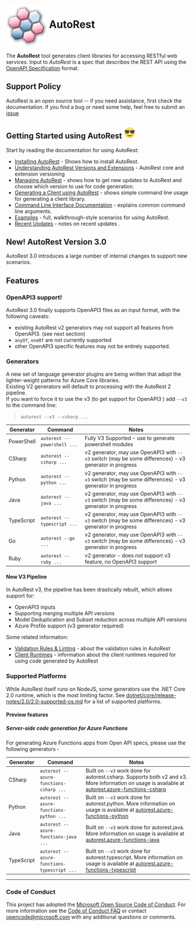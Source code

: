 # <img align="center" src="./docs/images/logo.png"> AutoRest

The **AutoRest** tool generates client libraries for accessing RESTful web services. Input to *AutoRest* is a spec that describes the REST API using the [OpenAPI Specification](https://github.com/OAI/OpenAPI-Specification) format.

<!-- 1) returns SVGs now which aren't rendered by GitHub 2) seems to be awfully unresponsive and unreliable lately
[![PR Stats](http://issuestats.com/github/Azure/autorest/badge/pr?style=flat-square)](http://issuestats.com/github/Azure/autorest)
[![Issue Stats](http://issuestats.com/github/Azure/autorest/badge/issue?style=flat-square)](http://issuestats.com/github/Azure/autorest)
-->

## Support Policy

AutoRest is an open source tool -- if you need assistance, first check the documentation. If you find a bug or need some help, feel free to submit an [issue](https://github.com/Azure/autorest/issues)

## Getting Started using AutoRest ![image](./docs/images/normal.png)

Start by reading the documentation for using AutoRest:

- [Installing AutoRest](./docs/installing-autorest.md) - Shows how to install AutoRest.
- [Understanding AutoRest Versions and Extensions](./docs/autorest-versioning.md) - AutoRest core and extension versioning
- [Managing AutoRest](./docs/managing-autorest.md) - shows how to get new updates to AutoRest and choose which version to use for code generation.
- [Generating a Client using AutoRest](./docs/examples/generating-a-client.md) - shows simple command line usage for generating a client library.
- [Command Line Interface Documentation](./docs/user/command-line-interface.md) - explains common command line arguments.
- [Examples](./Samples) - full, walkthrough-style scenarios for using AutoRest.
- [Recent Updates](./changelog.md) - notes on recent updates .

## New! AutoRest Version 3.0

AutoRest 3.0 introduces a large number of internal changes to support new scenarios. 

## Features

### OpenAPI3 support!

AutoRest 3.0 finally supports OpenAPI3 files as an input format, with the following caveats:

- existing AutoRest v2 generators may not support all features from OpenAPI3. (see next section)
- `anyOf`, `oneOf` are not currently supported
- other OpenAPI3 specific features may not be entirely supported.

### Generators

A new set of language generator plugins are being written that adopt the lighter-weight patterns for Azure Core libraries.<br>
Existing V2 generators will default to processing with the AutoRest 2 pipeline. <br>
If you want to force it to use the v3 (to get support for OpenAPI3 ) add `--v3` to the command line:
> `autorest --v3 --csharp ...`

| Generator | Command | Notes |
|----|---|---|
|PowerShell| `autorest --powershell ...` |Fully V3 Supported - use to generate powershell modules |
|CSharp|`autorest --csharp ...` |v2 generator, may use OpenAPI3 with `--v3` switch (may be some differences) - v3 generator in progress |
|Python|`autorest --python ...` |v2 generator, may use OpenAPI3 with `--v3` switch (may be some differences) - v3 generator in progress|
|Java|`autorest --java ...` |v2 generator, may use OpenAPI3 with `--v3` switch (may be some differences) - v3 generator in progress |
|TypeScript|`autorest --typescript ...` |v2 generator, may use OpenAPI3 with `--v3` switch (may be some differences) - v3 generator in progress |
|Go|`autorest --go ...` |v2 generator, may use OpenAPI3 with `--v3` switch (may be some differences) - v3 generator in progress |
|Ruby|`autorest --ruby ...` |v2 generator - does not support v3 feature, no OpenAPI3 support |

#### New V3 Pipeline

In AutoRest v3, the pipeline has been drastically rebuilt, which allows support for:

- OpenAPI3 inputs
- Supporting merging multiple API versions
- Model Deduplication and Subset reduction across multiple API versions
- Azure Profile support (v3 generator required)

Some related information:

- [Validation Rules & Linting](https://github.com/Azure/azure-openapi-validator/blob/master/docs/readme.md) - about the validation rules in AutoRest
- [Client Runtimes](./docs/developer/architecture/Autorest-and-Clientruntimes.md) - information about the client runtimes required for using code generated by AutoRest
<!-- - [Developer Guide](./docs/developer/guide/) - Notes on developing with AutoRest -->

### Supported Platforms

While AutoRest itself runs on NodeJS, some generators use the .NET Core 2.0 runtime, which is the most limiting factor.
See [dotnet/core/release-notes/2.0/2.0-supported-os.md](https://github.com/dotnet/core/blob/master/release-notes/2.0/2.0-supported-os.md) for a list of supported platforms.

#### Preview features

##### Server-side code generation for Azure Functions

For generating Azure Functions apps from Open API specs, please use the following generators -

| Generator | Command | Notes |
|----|---|---|
|CSharp|`autorest --azure-functions-csharp ...` | Built on `--v3` work done for autorest.csharp. Supports both v2 and v3. More information on usage is available at [autorest.azure-functions-csharp](https://github.com/Azure/autorest.azure-functions-csharp) |
|Python|`autorest --azure-functions-python ...` | Built on `--v3` work done for autorest.python. More information on usage is available at [autorest.azure-functions-python](https://github.com/Azure/autorest.azure-functions-python) |
|Java|`autorest --azure-functions-java ...` | Built on `--v3` work done for autorest.java. More information on usage is available at [autorest.azure-functions-java](https://github.com/Azure/autorest.azure-functions-java) |
|TypeScript|`autorest --azure-functions-typescript ...` | Built on `--v3` work done for autorest.typescript. More information on usage is available at [autorest.azure-functions-typescript](https://github.com/Azure/autorest.azure-functions-typescript) |

---

### Code of Conduct

This project has adopted the [Microsoft Open Source Code of Conduct](https://opensource.microsoft.com/codeofconduct/). For more information see the [Code of Conduct FAQ](https://opensource.microsoft.com/codeofconduct/faq/) or contact [opencode@microsoft.com](mailto:opencode@microsoft.com) with any additional questions or comments.

